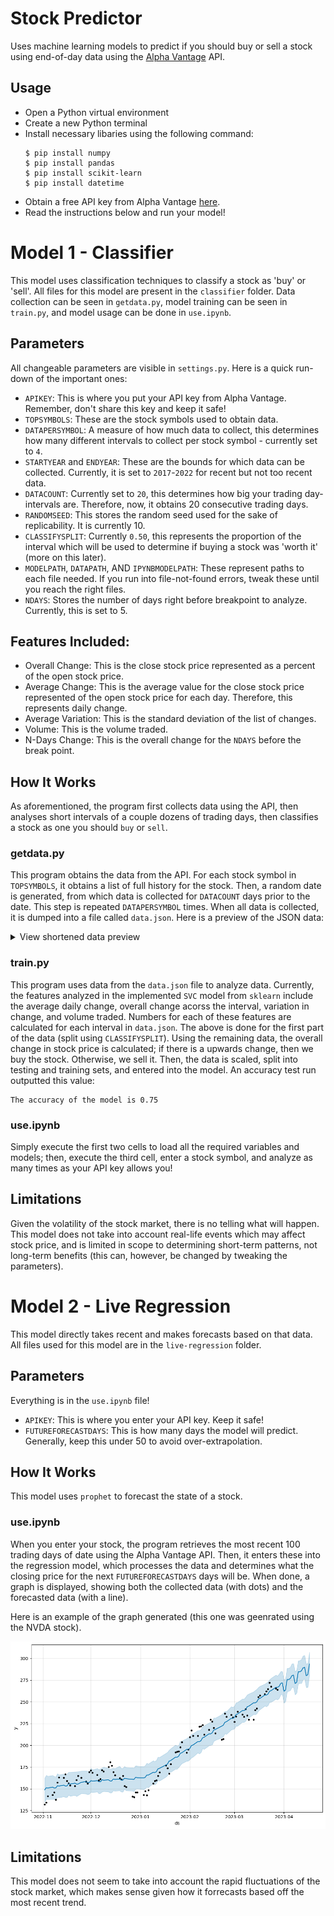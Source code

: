 # Stock Predictor
Uses machine learning models to predict if you should buy or sell a stock using end-of-day data using the [Alpha Vantage](https://www.alphavantage.co/) API.

## Usage
- Open a Python virtual environment
- Create a new Python terminal
- Install necessary libaries using the following command:
    ```
    $ pip install numpy
    $ pip install pandas
    $ pip install scikit-learn
    $ pip install datetime
    ```
- Obtain a free API key from Alpha Vantage [here](https://www.alphavantage.co/support/#api-key).
- Read the instructions below and run your model!

# Model 1 - Classifier
This model uses classification techniques to classify a stock as 'buy' or 'sell'. All files for this model are present in the `classifier` folder. Data collection can be seen in `getdata.py`, model training can be seen in `train.py`, and model usage can be done in `use.ipynb`.

## Parameters
All changeable parameters are visible in `settings.py`. Here is a quick run-down of the important ones:
- `APIKEY`: This is where you put your API key from Alpha Vantage. Remember, don't share this key and keep it safe!
- `TOPSYMBOLS`: These are the stock symbols used to obtain data.
- `DATAPERSYMBOL`: A measure of how much data to collect, this determines how many different intervals to collect per stock symbol - currently set to `4`. 
- `STARTYEAR` and `ENDYEAR`: These are the bounds for which data can be collected. Currently, it is set to `2017`-`2022` for recent but not too recent data.
- `DATACOUNT`: Currently set to `20`, this determines how big your trading day-intervals are. Therefore, now, it obtains 20 consecutive trading days.
- `RANDOMSEED`: This stores the random seed used for the sake of replicability. It is currently 10.
- `CLASSIFYSPLIT`: Currently `0.50`, this represents the proportion of the interval which will be used to determine if buying a stock was 'worth it' (more on this later).
- `MODELPATH`, `DATAPATH`, AND `IPYNBMODELPATH`: These represent paths to each file needed. If you run into file-not-found errors, tweak these until you reach the right files.
- `NDAYS`: Stores the number of days right before breakpoint to analyze. Currently, this is set to 5.

## Features Included:
- Overall Change: This is the close stock price represented as a percent of the open stock price.
- Average Change: This is the average value for the close stock price represented of the open stock price for each day. Therefore, this represents daily change.
- Average Variation: This is the standard deviation of the list of changes.
- Volume: This is the volume traded.
- N-Days Change: This is the overall change for the `NDAYS` before the break point.

## How It Works
As aforementioned, the program first collects data using the API, then analyses short intervals of a couple dozens of trading days, then classifies a stock as one you should `buy` or `sell`.

### getdata.py
This program obtains the data from the API. For each stock symbol in `TOPSYMBOLS`, it obtains a list of full history for the stock. Then, a random date is generated, from which data is collected for `DATACOUNT` days prior to the date. This step is repeated `DATAPERSYMBOL` times. When all data is collected, it is dumped into a file called `data.json`. Here is a preview of the JSON data:

<details>
<summary>View shortened data preview</summary>

```
{
    "AAPL": {
        "0": {
            "2021-01-14": {
                "1. open": "130.8",
                "2. high": "131.0",
                "3. low": "128.76",
                "4. close": "128.91",
                "5. adjusted close": "127.026824184584",
                "6. volume": "90221755",
                "7. dividend amount": "0.0000",
                "8. split coefficient": "1.0"
            },
            "2021-01-13": {
                "1. open": "128.76",
                "2. high": "131.45",
                "3. low": "128.49",
                "4. close": "130.89",
                "5. adjusted close": "128.977899445506",
                "6. volume": "88636831",
                "7. dividend amount": "0.0000",
                "8. split coefficient": "1.0"
            }
        },
        "1": {
            "2020-10-01": {
                "1. open": "117.64",
                "2. high": "117.72",
                "3. low": "115.83",
                "4. close": "116.79",
                "5. adjusted close": "114.885449823244",
                "6. volume": "116120440",
                "7. dividend amount": "0.0000",
                "8. split coefficient": "1.0"
            },
            "2020-09-30": {
                "1. open": "113.79",
                "2. high": "117.26",
                "3. low": "113.62",
                "4. close": "115.81",
                "5. adjusted close": "113.921431150184",
                "6. volume": "142675184",
                "7. dividend amount": "0.0000",
                "8. split coefficient": "1.0"
            }
        }
    }
    "MSFT": {
        "0": {
            "2018-01-17": {
                "1. open": "89.08",
                "2. high": "90.28",
                "3. low": "88.75",
                "4. close": "90.14",
                "5. adjusted close": "84.6534873704148",
                "6. volume": "24659472",
                "7. dividend amount": "0.0000",
                "8. split coefficient": "1.0"
            },
            "2018-01-16": {
                "1. open": "90.1",
                "2. high": "90.79",
                "3. low": "88.01",
                "4. close": "88.35",
                "5. adjusted close": "82.9724385309091",
                "6. volume": "35945428",
                "7. dividend amount": "0.0000",
                "8. split coefficient": "1.0"
            }
        }
    }
    ...
}
```
</details>

### train.py
This program uses data from the `data.json` file to analyze data. Currently, the features analyzed in the implemented `SVC` model from `sklearn` include the average daily change, overall change acorss the interval, variation in change, and volume traded. Numbers for each of these features are calculated for each interval in `data.json`. The above is done for the first part of the data (split using `CLASSIFYSPLIT`). Using the remaining data, the overall change in stock price is calculated; if there is a upwards change, then we buy the stock. Otherwise, we sell it. Then, the data is scaled, split into testing and training sets, and entered into the model. An accuracy test run outputted this value: 

```
The accuracy of the model is 0.75
```

### use.ipynb
Simply execute the first two cells to load all the required variables and models; then, execute the third cell, enter a stock symbol, and analyze as many times as your API key allows you!

## Limitations
Given the volatility of the stock market, there is no telling what will happen. This model does not take into account real-life events which may affect stock price, and is limited in scope to determining short-term patterns, not long-term benefits (this can, however, be changed by tweaking the parameters).

# Model 2 - Live Regression
This model directly takes recent and makes forecasts based on that data. All files used for this model are in the `live-regression` folder.

## Parameters
Everything is in the `use.ipynb` file!
- `APIKEY`: This is where you enter your API key. Keep it safe!
- `FUTUREFORECASTDAYS`: This is how many days the model will predict. Generally, keep this under 50 to avoid over-extrapolation.

## How It Works

This model uses `prophet` to forecast the state of a stock.

### use.ipynb

When you enter your stock, the program retrieves the most recent 100 trading days of date using the Alpha Vantage API. Then, it enters these into the regression model, which processes the data and determines what the closing price for the next `FUTUREFORECASTDAYS` days will be. When done, a graph is displayed, showing both the collected data (with dots) and the forecasted data (with a line).

Here is an example of the graph generated (this one was geenrated using the NVDA stock).

![Example Graph](live-regression/output.png)

## Limitations

This model does not seem to take into account the rapid fluctuations of the stock market, which makes sense given how it forrecasts based off the most recent trend.
